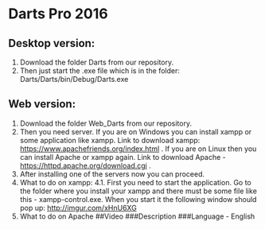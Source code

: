 # Darts Pro 2016

## Desktop version: 
  1. Download the folder Darts from our repository.
  2. Then just start the .exe file which is in the folder: Darts/Darts/bin/Debug/Darts.exe

## Web version:
  1. Download the folder Web_Darts from our repository.
  2. Then you need server. If you are on Windows you can install xampp or some application like xampp. Link to download xampp: https://www.apachefriends.org/index.html . If you are on Linux then you can install Apache or xampp again. Link to download Apache - https://httpd.apache.org/download.cgi .
  3. After installing one of the servers now you can proceed.
  4. What to do on xampp:
    4.1. First you need to start the application. Go to the folder where you install your xampp and there must be some file like this - xampp-control.exe. When you start it the following window should pop up: http://imgur.com/xHnU6XG  
  5. What to do on Apache 
##Video
###Description
###Language - English
